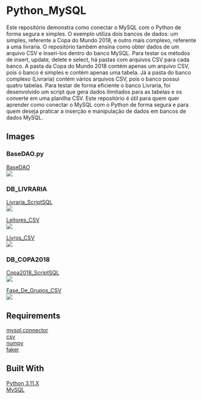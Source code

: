 # Python_MySQL
Este repositório demonstra como conectar o MySQL com o Python de forma segura e simples. O exemplo utiliza dois bancos de dados: um simples, referente a Copa do Mundo 2018, e outro mais complexo, referente a uma livraria. O repositório também ensina como obter dados de um arquivo CSV e inseri-los dentro do banco MySQL. Para testar os métodos de insert, update, delete e select, há pastas com arquivos CSV para cada banco. A pasta da Copa do Mundo 2018 contém apenas um arquivo CSV, pois o banco é simples e contém apenas uma tabela. Já a pasta do banco complexo (Livraria) contém vários arquivos CSV, pois o banco possui quatro tabelas. Para testar de forma eficiente o banco Livraria, foi desenvolvido um script que gera dados ilimitados para as tabelas e os converte em uma planilha CSV. Este repositório é útil para quem quer aprender como conectar o MySQL com o Python de forma segura e para quem deseja praticar a inserção e manipulação de dados em bancos de dados MySQL.

## Images
### BaseDAO.py
[BaseDAO](/src/Base.py)<br>
<img src="/images/base.png?raw=true">

### DB_LIVRARIA
[Livraria_ScriptSQL](/src/Livraria/db_livraria_ScriptSQL.sql)<br>
<img src="/images/livraria_sql.png?raw=true">

[Leitores_CSV](/src/Livraria/DadosCSV/Leitores.csv)<br>
<img src="/images/livraria_leitores_csv.png?raw=true">

[Livros_CSV](/src/Livraria/DadosCSV/Livros.csv)<br>
<img src="/images/livraria_livros_csv.png?raw=true">

### DB_COPA2018
[Copa2018_ScriptSQL](/src/Copa2018/copa2018_ScriptSQL.sql)<br>
<img src="/images/copa_sql.png">

[Fase_De_Grupos_CSV](/images/copa_csv.png)<br>
<img src="/images/copa_csv.png?raw=true">

## Requirements
[mysql.connector](https://pypi.org/project/mysql-connector-python/)<br>
[csv](https://docs.python.org/3/library/csv.html)<br>
[numpy](https://numpy.org/)<br>
[faker](https://pypi.org/project/Faker/)

## Built With
[Python 3.11.X](https://www.python.org/)<br>
[MySQL](https://www.mysql.com/)


